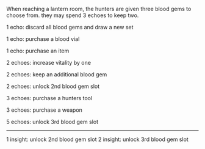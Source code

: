 
When reaching a lantern room, the hunters are given three blood gems to choose from. they may spend 3 echoes to keep two. 


1 echo: discard all blood gems and draw a new set 

1 echo: purchase a blood vial

1 echo: purchase an item

2 echoes: increase vitality by one

2 echoes: keep an additional blood gem

2 echoes: unlock 2nd blood gem slot

3 echoes: purchase a hunters tool 

3 echoes: purchase a weapon

5 echoes: unlock 3rd blood gem slot
________________________________________________________________________
1 insight: unlock 2nd blood gem slot
2 insight: unlock 3rd blood gem slot 



